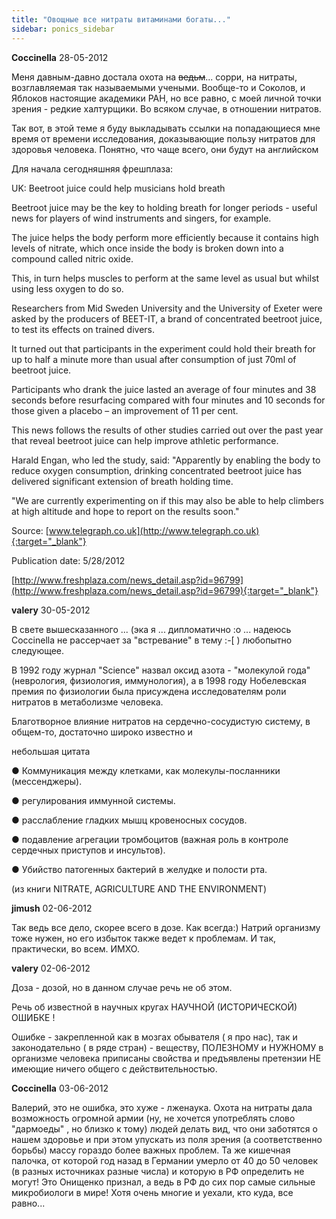 ```yaml
---
title: "Овощные все нитраты витаминами богаты..."
sidebar: ponics_sidebar
---
```


**Coccinella** 28-05-2012

Меня давным-давно достала охота на ~~ведьм~~... сорри, на нитраты, возглавляемая так называемыми учеными. Вообще-то и Соколов, и Яблоков настоящие академики РАН, но все равно, с моей личной точки зрения - редкие халтурщики. Во всяком случае, в отношении нитратов.

Так вот, в этой теме я буду выкладывать ссылки на попадающиеся мне время от времени исследования, доказывающие пользу нитратов для здоровья человека. Понятно, что чаще всего, они будут на английском

Для начала сегодняшняя фрешплаза:

UK: Beetroot juice could help musicians hold breath

Beetroot juice may be the key to holding breath for longer periods - useful news for players of wind instruments and singers, for example.

The juice helps the body perform more efficiently because it contains high levels of nitrate, which once inside the body is broken down into a compound called nitric oxide.

This, in turn helps muscles to perform at the same level as usual but whilst using less oxygen to do so.

Researchers from Mid Sweden University and the University of Exeter were asked by the producers of BEET-IT, a brand of concentrated beetroot juice, to test its effects on trained divers.

It turned out that participants in the experiment could hold their breath for up to half a minute more than usual after consumption of just 70ml of beetroot juice.

Participants who drank the juice lasted an average of four minutes and 38 seconds before resurfacing compared with four minutes and 10 seconds for those given a placebo – an improvement of 11 per cent.

This news follows the results of other studies carried out over the past year that reveal beetroot juice can help improve athletic performance.

Harald Engan, who led the study, said: "Apparently by enabling the body to reduce oxygen consumption, drinking concentrated beetroot juice has delivered significant extension of breath holding time.

"We are currently experimenting on if this may also be able to help climbers at high altitude and hope to report on the results soon."

Source: [www.telegraph.co.uk](http://www.telegraph.co.uk){:target="_blank"}

Publication date: 5/28/2012

[http://www.freshplaza.com/news_detail.asp?id=96799](http://www.freshplaza.com/news_detail.asp?id=96799){:target="_blank"}


**valery** 30-05-2012

В свете вышесказанного ... (эка я ... дипломатично :o ... надеюсь Coccinella не рассерчает за "встревание" в тему :-[ ) любопытно следующее.

В 1992 году журнал "Science" назвал оксид азота - "молекулой года" (неврология, физиология, иммунология), а в 1998 году Нобелевская премия по физиологии была присуждена исследователям роли нитратов в метаболизме человека.

Благотворное влияние нитратов на сердечно-сосудистую систему, в общем-то, достаточно широко известно и

небольшая цитата

&#9679; Коммуникация между клетками, как молекулы-посланники (мессенджеры).

&#9679; регулирования иммунной системы.

&#9679; расслабление гладких мышц кровеносных сосудов.

&#9679; подавление агрегации тромбоцитов (важная роль в контроле сердечных приступов и инсультов).

&#9679; Убийство патогенных бактерий в желудке и полости рта.

(из книги NITRATE, AGRICULTURE AND THE ENVIRONMENT)


**jimush** 02-06-2012

Так ведь все дело, скорее всего в дозе. Как всегда:) Натрий организму тоже нужен, но его избыток также ведет к проблемам. И так, практически, во всем. ИМХО.


**valery** 02-06-2012

Доза - дозой, но в данном случае речь не об этом.

Речь об известной в научных кругах НАУЧНОЙ (ИСТОРИЧЕСКОЙ) ОШИБКЕ !

Ошибке - закрепленной как в мозгах обывателя ( я про нас), так и законодательно ( в ряде стран) - веществу, ПОЛЕЗНОМУ и НУЖНОМУ в организме человека приписаны свойства и предъявлены претензии НЕ имеющие ничего общего с действительностью.


**Coccinella** 03-06-2012

Валерий, это не ошибка, это хуже - лженаука. Охота на нитраты дала возможность огромной армии (ну, не хочется употреблять слово "дармоеды" , но близко к тому) людей делать вид, что они заботятся о нашем здоровье и при этом упускать из поля зрения (а соответственно борьбы) массу гораздо более важных проблем. Та же кишечная палочка, от которой год назад в Германии умерло от 40 до 50 человек (в разных источниках разные числа) и которую в РФ определить не могут! Это Онищенко признал, а ведь в РФ до сих пор самые сильные микробиологи в мире! Хотя очень многие и уехали, кто куда, все равно...


